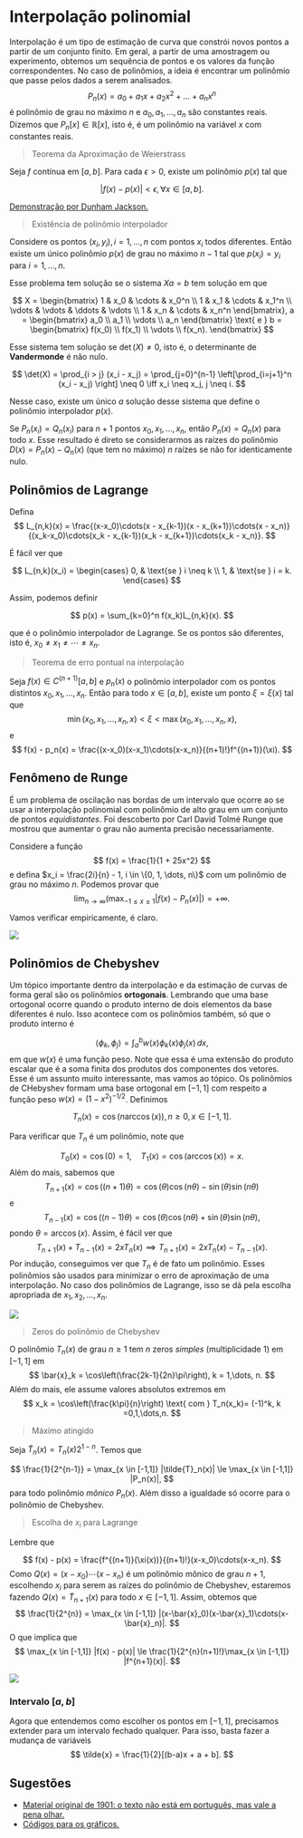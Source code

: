 # Interpolação polinomial 

Interpolação é um tipo de estimação de curva que constrói novos pontos a
partir de um conjunto finito. Em geral, a partir de uma amostragem ou
experimento, obtemos um sequência de pontos e os valores da função
correspondentes. No caso de polinômios, a ideia é encontrar um polinômio que
passe pelos dados a serem analisados. 
$$
P_n(x) = a_0 + a_1 x + a_2 x^2 + \dots + a_n x^n
$$
é polinômio de grau no máximo $n$ e $a_0, a_1, \dots, a_n$ são constantes
reais. Dizemos que $P_n[x] \in \mathbb{R}[x]$, isto é, é um polinômio na
variável $x$ com constantes reais. 

> Teorema da Aproximação de Weierstrass 

Seja $f$ contínua em $[a,b]$. Para cada $\epsilon > 0$, existe um polinômio
$p(x)$ tal que 

$$
|f(x) - p(x)| < \epsilon, \forall x \in [a,b].
$$

[Demonstração por Dunham Jackson.](http://vigo.ime.unicamp.br/MT401-2016/2012INPsuitesD1bis.pdf)

> Existência de polinômio interpolador

Considere os pontos $(x_i, y_i), i = 1, \dots, n$ com pontos 
$x_i$ todos diferentes. Então existe um único polinômio 
$p(x)$ de grau no máximo $n-1$ tal que $p(x_i) = y_i$ para
$i = 1, \dots, n$. 

Esse problema tem solução se o sistema $Xa = b$ tem solução
em que 

$$
X = \begin{bmatrix}
    1 & x_0 & \cdots & x_0^n \\
    1 & x_1 & \cdots & x_1^n \\
    \vdots & \vdots & \ddots & \vdots \\
    1 & x_n & \cdots & x_n^n
\end{bmatrix}, a = \begin{bmatrix}
    a_0 \\ a_1 \\ \vdots \\ a_n
\end{bmatrix} \text{ e } b = \begin{bmatrix}
    f(x_0) \\ f(x_1) \\ \vdots \\ f(x_n).
\end{bmatrix}
$$

Esse sistema tem solução se $\det(X) \neq 0$, isto é, o 
determinante de **Vandermonde** é não nulo. 

$$
\det(X) = \prod_{i > j} (x_i - x_j) = \prod_{j=0}^{n-1} 
\left[\prod_{i=j+1}^n (x_i - x_j) \right] \neq 0 \iff x_i \neq x_j, j \neq i.
$$

Nesse caso, existe um único $a$ solução desse sistema 
que define o polinômio interpolador $p(x)$. 

Se $P_n(x_i) = Q_n(x_i)$ para $n+1$ pontos $x_0, x_1, 
\dots, x_n$, então $P_n(x) = Q_n(x)$ para todo $x$. 
Esse resultado é direto se considerarmos as raízes 
do polinômio $D(x) = P_n(x) - Q_n(x)$ (que tem no máximo)
$n$ raízes se não for identicamente nulo.

## Polinômios de Lagrange 

Defina 
$$
L_{n,k}(x) = \frac{(x-x_0)\cdots(x - x_{k-1})(x - x_{k+1})\cdots(x - x_n)}{(x_k-x_0)\cdots(x_k - x_{k-1})(x_k - x_{k+1})\cdots(x_k - x_n)}.
$$

É fácil ver que 

$$
L_{n,k}(x_i) = \begin{cases}
    0, & \text{se } i \neq k \\
    1, & \text{se } i = k.
\end{cases}
$$

Assim, podemos definir 

$$
p(x) = \sum_{k=0}^n f(x_k)L_{n,k}(x). 
$$

que é o polinômio interpolador de Lagrange. Se os pontos 
são diferentes, isto é, $x_0 \neq x_1 \neq \cdots \neq x_n$.

> Teorema de erro pontual na interpolação

Seja $f(x) \in C^{(n+1)}[a,b]$ e $p_n(x)$ o polinômio 
interpolador com os pontos distintos $x_0, x_1, \dots, x_n$.
Então para todo $x \in [a,b]$, existe um ponto $\xi = \xi(x)$ 
tal que 
$$
\min(x_0, x_1, \dots, x_n, x) < \xi < \max(x_0, x_1, \dots, x_n, x),
$$
e 
$$
f(x) - p_n(x) = \frac{(x-x_0)(x-x_1)\cdots(x-x_n)}{(n+1)!}f^{(n+1)}(\xi).
$$

## Fenômeno de Runge

É um problema de oscilação nas bordas de um intervalo
que ocorre ao se usar a interpolação polinomial 
com polinômio de alto grau em um conjunto de pontos *equidistantes*. 
Foi descoberto por Carl David
Tolmé Runge que mostrou que aumentar o grau não 
aumenta precisão necessariamente. 

Considere a função 
$$
f(x) = \frac{1}{1 + 25x^2}
$$
e defina $x_i = \frac{2i}{n} - 1, i \in \{0, 1, \dots, n\}$
com um polinômio de grau no máximo $n$. Podemos provar que 
$$
\lim_{n \to \infty}\left(\max_{-1 \le x \le 1} |f(x) - P_n(x)|\right) = +
\infty. 
$$

Vamos verificar empiricamente, é claro. 

![](runge_phenomenon.png)

## Polinômios de Chebyshev

Um tópico importante dentro da interpolação 
e da estimação de curvas de forma geral são 
os polinômios **ortogonais**. Lembrando que uma
base ortogonal ocorre quando o produto interno 
de dois elementos da base diferentes é nulo. 
Isso acontece com os polinômios também, só 
que o produto interno é 

$$
\langle \phi_k, \phi_j \rangle = \int_a^b w(x)\phi_k(x)\phi_j(x) \, dx, 
$$
em que $w(x)$ é uma função peso. Note que essa 
é uma extensão do produto escalar que é a soma 
finita dos produtos dos componentes dos vetores. 
Esse é um assunto muito interessante, mas vamos 
ao tópico. Os polinômios de CHebyshev formam uma
base ortogonal em $[-1,1]$ com respeito a função
peso $w(x) = (1 - x^2)^{-1/2}$. Definimos 

$$
T_n(x) = \cos(n\arccos(x)), n \ge 0, x \in [-1,1].
$$

Para verificar que $T_n$ é um polinômio, note que 

$$
T_0(x) = \cos(0) = 1, \quad T_1(x) = \cos(\arccos(x)) = x.
$$
Além do mais, sabemos que 
$$
T_{n+1}(x) = \cos((n+1)\theta) = \cos(\theta)\cos(n\theta) - 
\sin(\theta)\sin(n\theta)
$$
e 
$$
T_{n-1}(x) = \cos((n-1)\theta) = \cos(\theta)\cos(n\theta) + 
\sin(\theta)\sin(n\theta),
$$
pondo $\theta = \arccos(x)$. Assim, é fácil ver que 
$$
T_{n+1}(x) + T_{n-1}(x) = 2xT_n(x) \implies T_{n+1}(x) = 2xT_n(x) -
T_{n-1}(x). 
$$
Por indução, conseguimos ver que $T_n$ é de fato
um polinômio. Esses polinômios são usados 
para minimizar o erro de aproximação de uma 
interpolação. No caso dos polinômios de Lagrange, 
isso se dá pela escolha apropriada de $x_1, x_2, \dots, x_n$. 

![](chebyshev_polynomials.png)

> Zeros do polinômio de Chebyshev

O polinômio $T_n(x)$ de grau $n \ge 1$ tem $n$ zeros *simples* 
(multiplicidade $1$) em $[-1,1]$ em 
$$
\bar{x}_k = \cos\left(\frac{2k-1}{2n}\pi\right), k = 1,\dots, n.
$$
Além do mais, ele assume valores absolutos extremos em 
$$
x_k = \cos\left(\frac{k\pi}{n}\right) \text{ com } T_n(x_k)= (-1)^k, k =0,1,\dots,n.
$$

> Máximo atingido 

Seja $\tilde{T}_n(x) = T_n(x)2^{1-n}$. Temos que 

$$
\frac{1}{2^{n-1}} = \max_{x \in [-1,1]} |\tilde{T}_n(x)| \le \max_{x \in
[-1,1]} |P_n(x)|, 
$$
para todo polinômio *mônico* $P_n(x)$. Além disso a igualdade só
ocorre para o polinômio de Chebyshev. 

> Escolha de $x_i$ para Lagrange

Lembre que 

$$
f(x) - p(x) = \frac{f^{(n+1)}(\xi(x))}{(n+1)!}(x-x_0)\cdots(x-x_n).
$$
Como $Q(x) = (x-x_0)\cdots(x-x_n)$ é um polinômio mônico de grau $n+1$, 
escolhendo $x_i$ para serem as raízes do polinômio de Chebyshev, estaremos
fazendo $Q(x) = \tilde{T}_{n+1}(x)$ para todo $x \in [-1,1]$. 
Assim, obtemos que 
$$
\frac{1}{2^{n}} = \max_{x \in [-1,1]} |(x-\bar{x}_0)(x-\bar{x}_1)\cdots(x-\bar{x}_n)|.
$$
O que implica que 
$$
\max_{x \in [-1,1]} |f(x) - p(x)| \le \frac{1}{2^{n}(n+1)!}\max_{x \in [-1,1]} |f^{n+1}(x)|.
$$

![](chebyshev_zeros.png)

### Intervalo $[a,b]$

Agora que entendemos como escolher os pontos em $[-1,1]$, precisamos
extender para um intervalo fechado qualquer. Para isso, basta fazer
a mudança de variáveis 
$$
\tilde{x} = \frac{1}{2}[(b-a)x + a + b].
$$

## Sugestões 

- [Material original de 1901: o texto não está em português, 
mas vale a pena olhar.](https://archive.org/details/zeitschriftfrma12runggoog)
- [Códigos para os gráficos.](https://github.com/lucasmoschen/ta-sessions/tree/master/docs/analisenum)